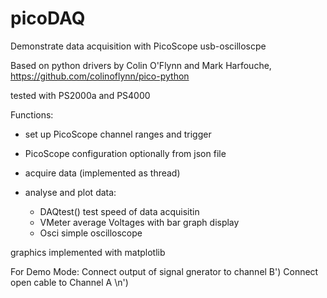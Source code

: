 # picoDAQ
Demonstrate data acquisition with PicoScope usb-oscilloscpe 

  Based on python drivers by Colin O'Flynn and Mark Harfouche,
  https://github.com/colinoflynn/pico-python

  tested with  PS2000a and PS4000

  Functions:
 
  - set up PicoScope channel ranges and trigger
  - PicoScope configuration optionally from json file
  - acquire data (implemented as thread)
  - analyse and plot data:

    - DAQtest()    test speed of data acquisitin
    - VMeter       average Voltages with bar graph display
    - Osci         simple oscilloscope
  
  graphics implemented with matplotlib

  For Demo Mode:
     Connect output of signal gnerator to channel B')
     Connect open cable to Channel A \n')
